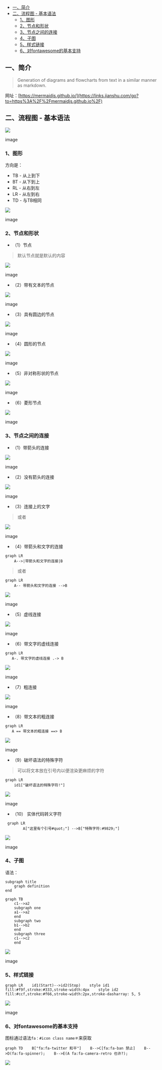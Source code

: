 *   [一、简介](#%E4%B8%80-%E7%AE%80%E4%BB%8B)
*   [二、流程图 - 基本语法](#%E4%BA%8C-%E6%B5%81%E7%A8%8B%E5%9B%BE-%E5%9F%BA%E6%9C%AC%E8%AF%AD%E6%B3%95)
    *   [1、图形](#1-%E5%9B%BE%E5%BD%A2)
    *   [2、节点和形状](#2-%E8%8A%82%E7%82%B9%E5%92%8C%E5%BD%A2%E7%8A%B6)
    *   [3、节点之间的连接](#3-%E8%8A%82%E7%82%B9%E4%B9%8B%E9%97%B4%E7%9A%84%E8%BF%9E%E6%8E%A5)
    *   [4、子图](#4-%E5%AD%90%E5%9B%BE)
    *   [5、样式链接](#5-%E6%A0%B7%E5%BC%8F%E9%93%BE%E6%8E%A5)
    *   [6、对fontawesome的基本支持](#6-%E5%AF%B9fontawesome%E7%9A%84%E5%9F%BA%E6%9C%AC%E6%94%AF%E6%8C%81)

一、简介
----

> Generation of diagrams and flowcharts from text in a similar manner as markdown.

网址：[https://mermaidjs.github.io/](https://links.jianshu.com/go?to=https%3A%2F%2Fmermaidjs.github.io%2F)

二、流程图 - 基本语法
------------

![](https://upload-images.jianshu.io/upload_images/13877987-681e5a700a18ff3c)

image

### 1、图形

方向是：

*   TB - 从上到下
*   BT - 从下到上
*   RL - 从右到左
*   LR - 从左到右
*   TD - 与TB相同

![](https://upload-images.jianshu.io/upload_images/13877987-7460d51fac1e2f8c)

image

### 2、节点和形状

*   （1）节点

> 默认节点就是默认的内容

![](https://upload-images.jianshu.io/upload_images/13877987-37585fbb85f5f1ae)

image

*   （2）带有文本的节点

![](https://upload-images.jianshu.io/upload_images/13877987-edbb58bdcbdb517a)

image

*   （3）具有圆边的节点

![](https://upload-images.jianshu.io/upload_images/13877987-635783ef394aa8f8)

image

*   （4）圆形的节点

![](https://upload-images.jianshu.io/upload_images/13877987-222a740c4771aeaa)

image

*   （5）非对称形状的节点

![](https://upload-images.jianshu.io/upload_images/13877987-76066f9769e45c0e)

image

*   （6）菱形节点

![](https://upload-images.jianshu.io/upload_images/13877987-1f8948bf3c697bb3)

image

### 3、节点之间的连接

*   （1）带箭头的连接

![](https://upload-images.jianshu.io/upload_images/13877987-ed3892d4225ebdfe)

image

*   （2）没有箭头的连接

![](https://upload-images.jianshu.io/upload_images/13877987-f7c09b23aa63a2b5)

image

*   （3）连接上的文字

> 或者

![](https://upload-images.jianshu.io/upload_images/13877987-8c2363694d596f64)

image

*   （4）带箭头和文字的连接

```
graph LR
    A-->|带箭头和文字的连接|B 
```

> 或者

```
graph LR
    A-- 带箭头和文字的连接 -->B 
```

![](https://upload-images.jianshu.io/upload_images/13877987-ac0c5536cb3d9171)

image

*   （5）虚线连接

![](https://upload-images.jianshu.io/upload_images/13877987-6726943a55bbf2cb)

image

*   （6）带文字的虚线连接

```
graph LR
   A-. 带文字的虚线连接 .-> B 
```

![](https://upload-images.jianshu.io/upload_images/13877987-74429dd3b3fe44bb)

image

*   （7）粗连接

![](https://upload-images.jianshu.io/upload_images/13877987-c5ca06822e22dd82)

image

*   （8）带文本的粗连接

```
graph LR
   A == 带文本的粗连接 ==> B 
```

![](https://upload-images.jianshu.io/upload_images/13877987-9f3f6742501fe76e)

image

*   （9）破坏语法的特殊字符

> 可以将文本放在引号内以便渲染更麻烦的字符

```
graph LR
    id1["破坏语法的特殊字符!"] 
```

![](https://upload-images.jianshu.io/upload_images/13877987-fb89a9676bd10dae)

image

*   （10） 实体代码转义字符

```
 graph LR
        A["这里有个引号#quot;"] -->B["特殊字符:#9829;"] 
```

![](https://upload-images.jianshu.io/upload_images/13877987-66ca36af16fdc83f)

image

### 4、子图

语法：

```
subgraph title
    graph definition
end 
```

```
graph TB
    c1-->a2
    subgraph one
    a1-->a2
    end
    subgraph two
    b1-->b2
    end
    subgraph three
    c1-->c2
    end 
```

![](https://upload-images.jianshu.io/upload_images/13877987-af87b1f0e46a7393)

image

### 5、样式链接

```
graph LR    id1(Start)-->id2(Stop)    style id1 fill:#f9f,stroke:#333,stroke-width:4px    style id2 fill:#ccf,stroke:#f66,stroke-width:2px,stroke-dasharray: 5, 5 
```

![](https://upload-images.jianshu.io/upload_images/13877987-45deb82e4a33c32e)

image

### 6、对fontawesome的基本支持

图标通过语法`fa：#icon class name＃`来获取

```
graph TD    B["fa:fa-twitter 和平"]    B-->C[fa:fa-ban 禁止]    B-->D(fa:fa-spinner);    B-->E(A fa:fa-camera-retro 也许?); 
```

![](https://upload-images.jianshu.io/upload_images/13877987-958d8ac493fe1eb5.wADGTw!&rf=viewer_4)